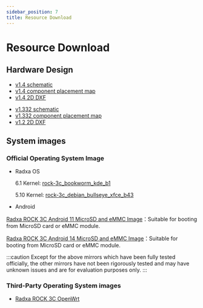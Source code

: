 ```yaml
---
sidebar_position: 7
title: Resource Download
---
```


# Resource Download

## Hardware Design

<Tabs queryString="Hardware">
<TabItem value="V1.4">

- [v1.4 schematic](https://dl.radxa.com/rock3/docs/hw/3c/v1400/radxa_rock_3c_v1400_schematic.pdf)
- [v1.4 component placement map](https://dl.radxa.com/rock3/docs/hw/3c/v1400/radxa_rock_3c_v1400_component_placement_map.pdf)
- [v1.4 2D DXF](https://dl.radxa.com/rock3/docs/hw/3c/v1400/radxa_rock_3c_v1400_2d_dxf.zip)

</TabItem>
<TabItem value="V1.3">

- [v1.332 schematic](https://dl.radxa.com/rock3/docs/hw/3c/v1332/radxa_rock_3c_v1332_schematic.pdf)
- [v1.332 component placement map](https://dl.radxa.com/rock3/docs/hw/3c/v1332/radxa_rock_3c_v1332_component_placement_map.pdf)
- [v1.2 2D DXF](https://dl.radxa.com/rock3/docs/hw/3c/radxa_rock_3c_2d_dxf.zip)

</TabItem>
</Tabs>

## System images

### Official Operating System Image

- Radxa OS

  6.1 Kernel: [rock-3c_bookworm_kde_b1](https://github.com/radxa-build/rock-3c/releases/download/rsdk-b1/rock-3c_bookworm_kde_b1.output_512.img.xz)

  5.10 Kernel: [rock-3c_debian_bullseye_xfce_b43](https://github.com/radxa-build/rock-3c/releases/download/b43/rock-3c_debian_bullseye_xfce_b43.img.xz)

- Android

[Radxa ROCK 3C Android 11 MicroSD and eMMC Image](https://github.com/radxa/manifests/releases/download/android11-radxa-20240806/Rock3C-Android11_r12-20240806-gpt.zip)：Suitable for booting from MicroSD card or eMMC module.

[Radxa ROCK 3C Android 14 MicroSD and eMMC Image](https://github.com/radxa/manifests/releases/download/Android14-rkr6-ROCK3c/ROCK3C-Android14-20250718-HDMI-gpt.zip)：Suitable for booting from MicroSD card or eMMC module.

:::caution
Except for the above mirrors which have been fully tested officially, the other mirrors have not been rigorously tested and may have unknown issues and are for evaluation purposes only.
:::

### Third-Party Operating System images

- [Radxa ROCK 3C OpenWrt](https://openwrt.org/toh/hwdata/radxa/radxa_rock_3c)
